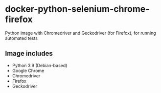 # docker-python-selenium-chrome-firefox

Python image with Chromedriver and Geckodriver (for Firefox), for running automated tests


## Image includes
 - Python 3.9 (Debian-based)
 - Google Chrome
 - Chromedriver
 - Firefox
 - Geckodriver
